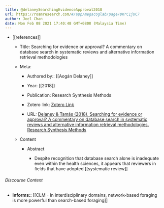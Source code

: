 ```yaml
---
title: @delaneySearchingEvidenceApproval2018
url: https://roamresearch.com/#/app/megacoglab/page/8KrC1jUC7
author: Joel Chan
date: Mon Feb 08 2021 17:40:48 GMT+0800 (Malaysia Time)
---
```


- [[references]]

    - Title: Searching for evidence or approval? A commentary on database search in systematic reviews and alternative information retrieval methodologies

    - Meta:

        - Authored by:: [[Aogán Delaney]]

        - Year: [[2018]]

        - Publication: Research Synthesis Methods

        - Zotero link: [Zotero Link](zotero://select/items/7_33D2U2H9)

        - URL: [Delaney & Tamás (2018). Searching for evidence or approval? A commentary on database search in systematic reviews and alternative information retrieval methodologies. Research Synthesis Methods](https://onlinelibrary.wiley.com/doi/abs/10.1002/jrsm.1282)

    - Content

        - Abstract

            - Despite recognition that database search alone is inadequate even within the health sciences, it appears that reviewers in fields that have adopted [[systematic review]]

###### Discourse Context

- **Informs::** [[CLM - In interdisciplinary domains, network-based foraging is more powerful than search-based foraging]]
